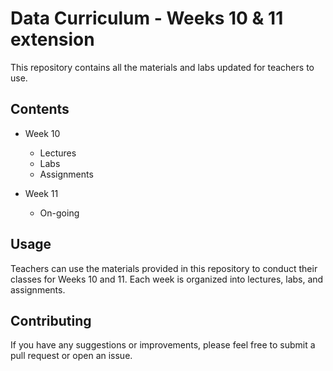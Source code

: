 # Data Curriculum - Weeks 10 & 11 extension

This repository contains all the materials and labs updated for teachers to use.

## Contents

- Week 10
    - Lectures
    - Labs
    - Assignments

- Week 11
    - On-going

## Usage

Teachers can use the materials provided in this repository to conduct their classes for Weeks 10 and 11. Each week is organized into lectures, labs, and assignments.

## Contributing

If you have any suggestions or improvements, please feel free to submit a pull request or open an issue.
